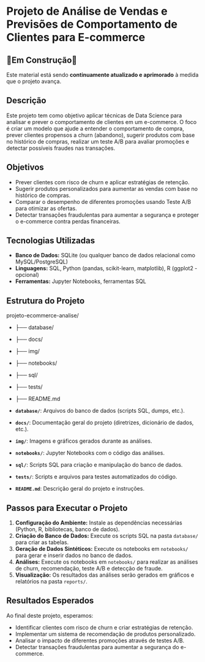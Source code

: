 # Projeto de Análise de Vendas e Previsões de Comportamento de Clientes para E-commerce

## 🚧Em Construção🚧
Este material está sendo **continuamente atualizado e aprimorado** à medida que o projeto avança.

## Descrição

Este projeto tem como objetivo aplicar técnicas de Data Science para analisar e prever o comportamento de clientes em um e-commerce. O foco é criar um modelo que ajude a entender o comportamento de compra, prever clientes propensos a churn (abandono), sugerir produtos com base no histórico de compras, realizar um teste A/B para avaliar promoções e detectar possíveis fraudes nas transações.

## Objetivos

* Prever clientes com risco de churn e aplicar estratégias de retenção.
* Sugerir produtos personalizados para aumentar as vendas com base no histórico de compras.
* Comparar o desempenho de diferentes promoções usando Teste A/B para otimizar as ofertas.
* Detectar transações fraudulentas para aumentar a segurança e proteger o e-commerce contra perdas financeiras.

## Tecnologias Utilizadas

* **Banco de Dados:** SQLite (ou qualquer banco de dados relacional como MySQL/PostgreSQL)
* **Linguagens:** SQL, Python (pandas, scikit-learn, matplotlib), R (ggplot2 - opcional)
* **Ferramentas:** Jupyter Notebooks, ferramentas SQL

## Estrutura do Projeto

projeto-ecommerce-analise/

* ├── database/
* ├── docs/
* ├── img/
* ├── notebooks/
* ├── sql/
* ├── tests/
* ├── README.md

* **`database/`**: Arquivos do banco de dados (scripts SQL, dumps, etc.).
* **`docs/`**: Documentação geral do projeto (diretrizes, dicionário de dados, etc.).
* **`img/`**: Imagens e gráficos gerados durante as análises.
* **`notebooks/`**: Jupyter Notebooks com o código das análises.
* **`sql/`**: Scripts SQL para criação e manipulação do banco de dados.
* **`tests/`**: Scripts e arquivos para testes automatizados do código.
* **`README.md`**: Descrição geral do projeto e instruções.

## Passos para Executar o Projeto

1. **Configuração do Ambiente:** Instale as dependências necessárias (Python, R, bibliotecas, banco de dados).
1. **Criação do Banco de Dados:** Execute os scripts SQL na pasta `database/` para criar as tabelas.
1. **Geração de Dados Sintéticos:** Execute os notebooks em `notebooks/` para gerar e inserir dados no banco de dados.
1. **Análises:** Execute os notebooks em `notebooks/` para realizar as análises de churn, recomendação, teste A/B e detecção de fraude.
1. **Visualização:** Os resultados das análises serão gerados em gráficos e relatórios na pasta `reports/`.

## Resultados Esperados

Ao final deste projeto, esperamos:

* Identificar clientes com risco de churn e criar estratégias de retenção.
* Implementar um sistema de recomendação de produtos personalizado.
* Analisar o impacto de diferentes promoções através de testes A/B.
* Detectar transações fraudulentas para aumentar a segurança do e-commerce.
